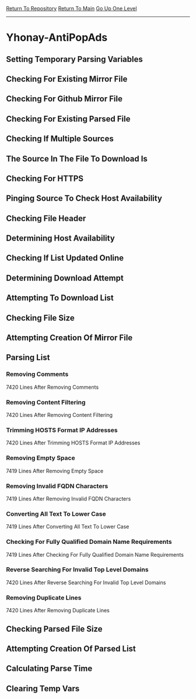 [Return To Repository](https://github.com/deathbybandaid/piholeparser/)
[Return To Main](https://github.com/deathbybandaid/piholeparser/blob/master/RecentRunLogs/Mainlog.md)
[Go Up One Level](https://github.com/deathbybandaid/piholeparser/blob/master/RecentRunLogs/TopLevelScripts/30-Processing-External-Blacklists.md)
____________________________________
# Yhonay-AntiPopAds
## Setting Temporary Parsing Variables
## Checking For Existing Mirror File
## Checking For Github Mirror File
## Checking For Existing Parsed File
## Checking If Multiple Sources
## The Source In The File To Download Is
## Checking For HTTPS
## Pinging Source To Check Host Availability
## Checking File Header
## Determining Host Availability
## Checking If List Updated Online
## Determining Download Attempt
## Attempting To Download List
## Checking File Size
## Attempting Creation Of Mirror File
## Parsing List
### Removing Comments
7420 Lines After Removing Comments
### Removing Content Filtering
7420 Lines After Removing Content Filtering
### Trimming HOSTS Format IP Addresses
7420 Lines After Trimming HOSTS Format IP Addresses
### Removing Empty Space
7419 Lines After Removing Empty Space
### Removing Invalid FQDN Characters
7419 Lines After Removing Invalid FQDN Characters
### Converting All Text To Lower Case
7419 Lines After Converting All Text To Lower Case
### Checking For Fully Qualified Domain Name Requirements
7419 Lines After Checking For Fully Qualified Domain Name Requirements
### Reverse Searching For Invalid Top Level Domains
7420 Lines After Reverse Searching For Invalid Top Level Domains
### Removing Duplicate Lines
7420 Lines After Removing Duplicate Lines
## Checking Parsed File Size
## Attempting Creation Of Parsed List
## Calculating Parse Time
## Clearing Temp Vars
